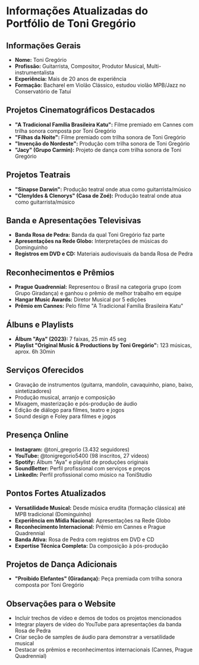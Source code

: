 # Informações Atualizadas do Portfólio de Toni Gregório

## Informações Gerais
- **Nome:** Toni Gregório
- **Profissão:** Guitarrista, Compositor, Produtor Musical, Multi-instrumentalista
- **Experiência:** Mais de 20 anos de experiência
- **Formação:** Bacharel em Violão Clássico, estudou violão MPB/Jazz no Conservatório de Tatuí

## Projetos Cinematográficos Destacados
- **"A Tradicional Família Brasileira Katu":** Filme premiado em Cannes com trilha sonora composta por Toni Gregório
- **"Filhas da Noite":** Filme premiado com trilha sonora de Toni Gregório
- **"Invenção do Nordeste":** Produção com trilha sonora de Toni Gregório
- **"Jacy" (Grupo Carmin):** Projeto de dança com trilha sonora de Toni Gregório

## Projetos Teatrais
- **"Sinapse Darwin":** Produção teatral onde atua como guitarrista/músico
- **"Clenyldes & Clenorys" (Casa de Zoé):** Produção teatral onde atua como guitarrista/músico

## Banda e Apresentações Televisivas
- **Banda Rosa de Pedra:** Banda da qual Toni Gregório faz parte
- **Apresentações na Rede Globo:** Interpretações de músicas do Dominguinho
- **Registros em DVD e CD:** Materiais audiovisuais da banda Rosa de Pedra

## Reconhecimentos e Prêmios
- **Prague Quadrennial:** Representou o Brasil na categoria grupo (com Grupo Giradança) e ganhou o prêmio de melhor trabalho em equipe
- **Hangar Music Awards:** Diretor Musical por 5 edições
- **Prêmio em Cannes:** Pelo filme "A Tradicional Família Brasileira Katu"

## Álbuns e Playlists
- **Álbum "Aya" (2023):** 7 faixas, 25 min 45 seg
- **Playlist "Original Music & Productions by Toni Gregório":** 123 músicas, aprox. 6h 30min

## Serviços Oferecidos
- Gravação de instrumentos (guitarra, mandolin, cavaquinho, piano, baixo, sintetizadores)
- Produção musical, arranjo e composição
- Mixagem, masterização e pós-produção de áudio
- Edição de diálogo para filmes, teatro e jogos
- Sound design e Foley para filmes e jogos

## Presença Online
- **Instagram:** @toni_gregorio (3.432 seguidores)
- **YouTube:** @tonigregorio5400 (98 inscritos, 27 vídeos)
- **Spotify:** Álbum "Aya" e playlist de produções originais
- **SoundBetter:** Perfil profissional com serviços e preços
- **LinkedIn:** Perfil profissional como músico na ToniStudio

## Pontos Fortes Atualizados
- **Versatilidade Musical:** Desde música erudita (formação clássica) até MPB tradicional (Dominguinho)
- **Experiência em Mídia Nacional:** Apresentações na Rede Globo
- **Reconhecimento Internacional:** Prêmio em Cannes e Prague Quadrennial
- **Banda Ativa:** Rosa de Pedra com registros em DVD e CD
- **Expertise Técnica Completa:** Da composição à pós-produção



## Projetos de Dança Adicionais
- **"Proibido Elefantes" (Giradança):** Peça premiada com trilha sonora composta por Toni Gregório

## Observações para o Website
- Incluir trechos de vídeo e demos de todos os projetos mencionados
- Integrar players de vídeo do YouTube para apresentações da banda Rosa de Pedra
- Criar seção de samples de áudio para demonstrar a versatilidade musical
- Destacar os prêmios e reconhecimentos internacionais (Cannes, Prague Quadrennial)

